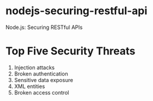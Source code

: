 # nodejs-securing-restful-api
Node.js: Securing RESTful APIs

# Top Five Security Threats
1. Injection attacks
2. Broken authentication
3. Sensitive data exposure
4. XML entities
5. Broken access control

